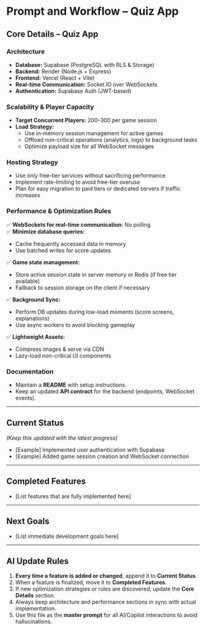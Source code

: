 # Prompt and Workflow – Quiz App

## Core Details – Quiz App

### Architecture
- **Database:** Supabase (PostgreSQL with RLS & Storage)
- **Backend:** Render (Node.js + Express)
- **Frontend:** Vercel (React + Vite)
- **Real-time Communication:** Socket.IO over WebSockets
- **Authentication:** Supabase Auth (JWT-based)

### Scalability & Player Capacity
- **Target Concurrent Players:** 200–300 per game session
- **Load Strategy:**
  - Use in-memory session management for active games
  - Offload non-critical operations (analytics, logs) to background tasks
  - Optimize payload size for all WebSocket messages

### Hosting Strategy
- Use only free-tier services without sacrificing performance
- Implement rate-limiting to avoid free-tier overuse
- Plan for easy migration to paid tiers or dedicated servers if traffic increases

### Performance & Optimization Rules
✅ **WebSockets for real-time communication:** No polling  
✅ **Minimize database queries:**
- Cache frequently accessed data in memory
- Use batched writes for score updates

✅ **Game state management:**
- Store active session state in server memory or Redis (if free tier available)
- Fallback to session storage on the client if necessary

✅ **Background Sync:**
- Perform DB updates during low-load moments (score screens, explanations)
- Use async workers to avoid blocking gameplay

✅ **Lightweight Assets:**
- Compress images & serve via CDN
- Lazy-load non-critical UI components

### Documentation
- Maintain a **README** with setup instructions.
- Keep an updated **API contract** for the backend (endpoints, WebSocket events).

---

## Current Status
*(Keep this updated with the latest progress)*  
- [Example] Implemented user authentication with Supabase  
- [Example] Added game session creation and WebSocket connection  

---

## Completed Features
- [List features that are fully implemented here]

---

## Next Goals
- [List immediate development goals here]

---

## AI Update Rules
1. **Every time a feature is added or changed**, append it to **Current Status**.  
2. When a feature is finalized, move it to **Completed Features**.  
3. If new optimization strategies or rules are discovered, update the **Core Details** section.  
4. Always keep architecture and performance sections in sync with actual implementation.  
5. Use this file as the **master prompt** for all AI/Copilot interactions to avoid hallucinations. 